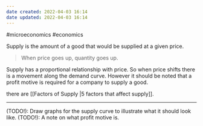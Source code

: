```yaml
---
date created: 2022-04-03 16:14
date updated: 2022-04-03 16:14
---
```


#microeconomics #economics

Supply is the amount of a good that would be supplied at a given price.

> When price goes up, quantity goes up.

Supply has a proportional relationship with price. So when price shifts there is a movement along the demand curve.
However it should be noted that a profit motive is required for a company to supply a good.

there are [[Factors of Supply |5 factors that affect supply]].

---
(TODO!): Draw graphs for the supply curve to illustrate what it should look like.
(TODO!): A note on what profit motive is.